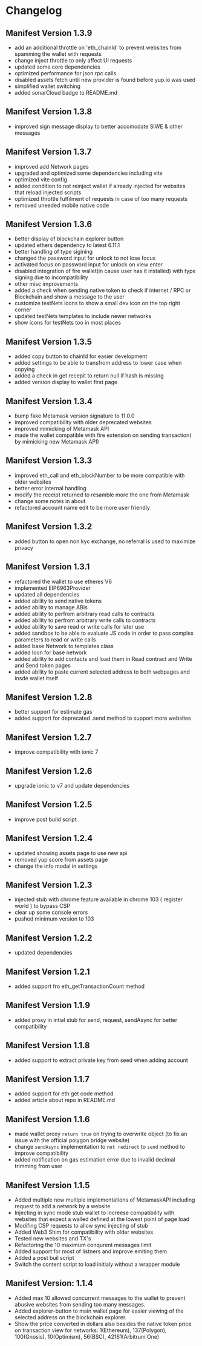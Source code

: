 # Changelog

## Manifest Version 1.3.9

- add an additional throttle on 'eth_chainId' to prevent websites from spamming the wallet with requests
- change inject throttle to only affect UI requests
- updated some core dependencies
- optimized performance for json rpc calls
- disabled assets fetch until new provider is found before yup.io was used
- simplified wallet switching
- added sonarCloud badge to README.md

## Manifest Version 1.3.8

- improved sign message display to better accomodate SIWE & other messages

## Manifest Version 1.3.7

- improved add Network pages
- upgraded and optimized some dependencies including vite
- optimized vite config
- added condition to not reinject wallet if already injected for websites that reload injected scripts
- optimized throttle fuffilment of requests in case of too many requests
- removed uneeded mobile native code

## Manifest Version 1.3.6

- better display of blockchain explorer button
- updated ethers dependency to latest 6.11.1
- better handling of type sigining
- changed the password input for unlock to not lose focus
- activated focus on password input for unlock on view enter
- disabled integration of fire wallet(in cause user has it installed) with type signing due to incompatibility
- other misc improvements
- added a check when sending native token to check if internet / RPC or Blockchain and show a message to the user
- customize testNets icons to show a small dev icon on the top right corner
- updated testNets templates to include newer networks
- show icons for testNets too in most places

## Manifest Version 1.3.5

- added copy button to chainId for easier development
- added settings to be able to transfrom address to lower case when copying
- added a check in get recepit to return null if hash is missing
- added version display to wallet first page

## Manifest Version 1.3.4

- bump fake Metamask version signature to 11.0.0
- improved compatibility with older deprecated websites
- improved mimicking of Metamask API
- made the wallet compatible with fire extension on sending transaction( by mimicking new Metamask API)

## Manifest Version 1.3.3

- improved eth_call and eth_blockNumber to be more compatible with older websites
- better error internal handling
- modify the receipt returned to resamble more the one from Metamask
- change some notes in about
- refactored account name edit to be more user friendly

## Manifest Version 1.3.2

- added button to open non kyc exchange, no referral is used to maximize privacy

## Manifest Version 1.3.1

- refactored the wallet to use etheres V6
- implemented EIP6963Provider
- updated all dependencies
- added ability to send native tokens
- added ability to manage ABIs
- added ability to perfrom arbitrary read calls to contracts
- added ability to perfrom arbitrary write calls to contracts
- added ability to save read or write calls for later use
- added sandbox to be able to evaluate JS code in order to pass complex parameters to read or write calls
- added base Network to templates class
- added Icon for base network
- added ability to add contacts and load them in Read contract and Write and Send token pages
- added ability to paste current selected address to both webpages and insde wallet itself

## Manifest Version 1.2.8

- better support for estimate gas
- added support for deprecated .send method to support more websites

## Manifest Version 1.2.7

- improve compatibility with ionic 7

## Manifest Version 1.2.6

- upgrade ionic to v7 and update dependencies
  
## Manifest Version 1.2.5

- improve post build script
  
## Manifest Version 1.2.4

- updated showing assets page to use new api
- removed yup score from assets page
- change the info modal in settings

## Manifest Version 1.2.3

- injected stub with chrome feature available in chrome 103 ( register world ) to bypass CSP
- clear up some console errors
- pushed minimum version to 103

## Manifest Version 1.2.2

- updated dependencies

## Manifest Version 1.2.1

- added support fro eth_getTransactionCount method

## Manifest Version 1.1.9

- added proxy in intial stub for send, request, sendAsync for better compatibility

## Manifest Version 1.1.8

- added support to extract private key from seed when adding account

## Manifest Version 1.1.7

- added support for eth get code method
- added article about repo in README.md

## Manifest Version 1.1.6

- made wallet proxy `return true` on trying to overwrite object (to fix an issue with the official polygon bridge website)
- change `sendAsync` implementation to `not redirect` to `send` method to improve compatibility
- added notification on gas estimation error due to invalid decimal trimming from user

## Manifest Version 1.1.5

- Added multiple new multiple implementations of MetamaskAPI including request to add a network by a website
- Injecting in sync mode stub wallet to increese compatibility with websites that expect a walled defined at the lowest point of page load
- Modifing CSP requests to allow sync injecting of stub
- Added Web3 Shim for compatibility with older websites
- Tested new websites and TX's
- Refactoring the 10 maximum conqurent messages limit
- Added support for most of listners and improve emiting them
- Added a post buil script
- Switch the content script to load initialy without a wrapper module

## Manifest Version: 1.1.4

- Added max 10 allowed concurrent messages to the wallet to prevent abusive websites from sending too many messages.
- Added explorer-button to main wallet page for easier viewing of the selected address on the blockchain explorer.
- Show the price converted in dollars also besides the native token price on transaction view for networks: 1(Ethereum), 137(Polygon), 100(Gnosis), 10(Optimism), 56(BSC), 42161(Arbitrum One)
